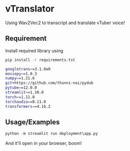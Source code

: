 
# vTranslator 

Using Wav2Vec2 to transcript and translate vTuber voice!



## Requirement

Install required library using
```bash
pip install -r requirements.txt

```
```bash
googletrans==3.1.0a0
moviepy==1.0.3
numpy==1.21.6
git+https://github.com/thunni-noi/pydub
pytube==12.0.0
streamlit==1.10.0
torch==1.11.0
torchaudio==0.11.0
transformers==4.16.2

```

    
## Usage/Examples

```python
python -m streamlit run deployment\app.py
```
And it'll open in your browser, boom!

